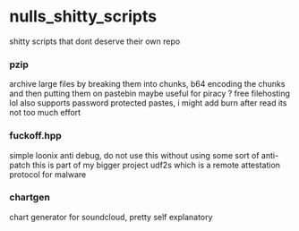 # nulls_shitty_scripts
shitty scripts that dont deserve their own repo

### pzip
archive large files by breaking them into chunks, b64 encoding the chunks and then putting them on pastebin
maybe useful for piracy ? free filehosting lol
also supports password protected pastes, i might add burn after read its not too much effort

### fuckoff.hpp
simple loonix anti debug, do not use this without using some sort of anti-patch
this is part of my bigger project udf2s which is a remote attestation protocol for malware

### chartgen
chart generator for soundcloud, pretty self explanatory
